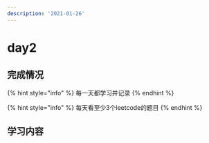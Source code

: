```yaml
---
description: '2021-01-26'
---
```


# day2

## 完成情况

{% hint style="info" %}
每一天都学习并记录
{% endhint %}

{% hint style="info" %}
每天看至少3个leetcode的题目
{% endhint %}

## 学习内容

